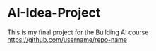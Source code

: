 # AI-Idea-Project
This is my final project for the Building AI course
https://github.com/username/repo-name
